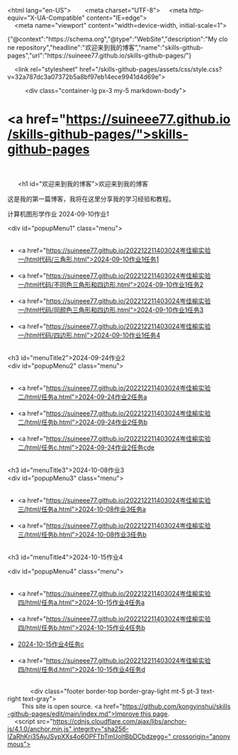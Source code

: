 <!DOCTYPE html>
<html lang="en-US">
  <head>
    <meta charset="UTF-8">
    <meta http-equiv="X-UA-Compatible" content="IE=edge">
    <meta name="viewport" content="width=device-width, initial-scale=1">

<!-- Begin Jekyll SEO tag v2.8.0 -->
<title>欢迎来到我的博客 | skills-github-pages</title>
<meta name="generator" content="Jekyll v3.10.0" />
<meta property="og:title" content="欢迎来到我的博客" />
<meta property="og:locale" content="en_US" />
<meta name="description" content="My clone repository" />
<meta property="og:description" content="My clone repository" />
<link rel="canonical" href="https://suineee77.github.io/skills-github-pages/" />
<meta property="og:url" content="https://suineee77.github.io/skills-github-pages/" />
<meta property="og:site_name" content="skills-github-pages" />
<meta property="og:type" content="website" />
<meta name="twitter:card" content="summary" />
<meta property="twitter:title" content="欢迎来到我的博客" />
<script type="application/ld+json">
{"@context":"https://schema.org","@type":"WebSite","description":"My clone repository","headline":"欢迎来到我的博客","name":"skills-github-pages","url":"https://suineee77.github.io/skills-github-pages/"}</script>
<!-- End Jekyll SEO tag -->

    <link rel="stylesheet" href="/skills-github-pages/assets/css/style.css?v=32a787dc3a07372b5a8bf97eb14ece9941d4d69e">
    <!-- start custom head snippets, customize with your own _includes/head-custom.html file -->

<!-- Setup Google Analytics -->



<!-- You can set your favicon here -->
<!-- link rel="shortcut icon" type="image/x-icon" href="/skills-github-pages/favicon.ico" -->

<!-- end custom head snippets -->

  </head>
  <body>
    <div class="container-lg px-3 my-5 markdown-body">
      
      <h1><a href="https://suineee77.github.io/skills-github-pages/">skills-github-pages</a></h1>
      

      <h1 id="欢迎来到我的博客">欢迎来到我的博客</h1>

<p>这是我的第一篇博客，我将在这里分享我的学习经验和教程。</p>
<h2 id="计算机图形学作业">计算机图形学作业</h2>
<!-- HTML 部分 -->
<h3 id="menuTitle1">2024-09-10作业1</h3>

<div id="popupMenu1" class="menu">
    <ul>
        <li><a href="https://suineee77.github.io/202212211403024岑佳榆实验一/html代码/三角形.html">2024-09-10作业1任务1</a></li>
        <li><a href="https://suineee77.github.io/202212211403024岑佳榆实验一/html代码/不同色三角形和四边形.html">2024-09-10作业1任务2</a></li>
        <li><a href="https://suineee77.github.io/202212211403024岑佳榆实验一/html代码/同颜色三角形和四边形.html">2024-09-10作业1任务3</a></li>
        <li><a href="https://suineee77.github.io/202212211403024岑佳榆实验一/html代码/四边形.html">2024-09-10作业1任务4</a></li>
          </ul>
</div>

<h3 id="menuTitle2">2024-09-24作业2</h3>
<div id="popupMenu2" class="menu">
    <ul>
        <li><a href="https://suineee77.github.io/202212211403024岑佳榆实验二/html/任务a.html">2024-09-24作业2任务a</a></li>
        <li><a href="https://suineee77.github.io/202212211403024岑佳榆实验二/html/任务b.html">2024-09-24作业2任务b</a></li>
        <li><a href="https://suineee77.github.io/202212211403024岑佳榆实验二/html/任务c.html">2024-09-24作业2任务cde</a></li>
    </ul>
</div>

<h3 id="menuTitle3">2024-10-08作业3</h3>
<div id="popupMenu3" class="menu">
    <ul>
        <li><a href="https://suineee77.github.io/202212211403024岑佳榆实验三/html/任务a.html">2024-10-08作业3任务a</a></li>
        <li><a href="https://suineee77.github.io/202212211403024岑佳榆实验三/html/任务b.html">2024-10-08作业3任务b</a></li>
    </ul>
</div>

<h3 id="menuTitle4">2024-10-15作业4</h3>

<div id="popupMenu4" class="menu">
    <ul>
        <li><a href="https://suineee77.github.io/202212211403024岑佳榆实验四/html/任务a.html">2024-10-15作业4任务a</a></li>
        <li><a href="https://suineee77.github.io/202212211403024岑佳榆实验四/html/任务b.html">2024-10-15作业4任务b</a></li>
   	  <li><a href="https://suineee77.github.io/202212211403024岑佳榆实验四/html/任务c.html">2024-10-15作业4任务c</a></li>
        <li><a href="https://suineee77.github.io/202212211403024岑佳榆实验四/html/任务d.html">2024-10-15作业4任务d</a></li>
    </ul>
</div>

<!-- CSS 部分 -->
<style>
body {
    font-family: Arial, sans-serif;
}

h3 {
    cursor: pointer;
    background-color: #f8f9fa;
    padding: 10px;
    border: 1px solid #ddd;
    border-radius: 5px;
    width: 200px;
    text-align: center;
}

h3:hover {
    background-color: #e2e6ea;
}

/* 菜单初始隐藏状态 */
.menu {
    max-height: 0;
    overflow: hidden;
    transition: max-height 0.5s ease-out;
    background-color: white;
    border: 1px solid #ddd;
    border-radius: 5px;
    width: 200px;
    margin-top: 5px;
}

.menu ul {
    list-style-type: none;
    padding: 0;
    margin: 0;
}

.menu ul li {
    padding: 10px;
}

.menu ul li a {
    text-decoration: none;
    color: #333;
}

.menu ul li a:hover {
    color: #007bff;
}

/* 展开时菜单的最大高度 */
.menu.show {
    max-height: 300px; /* 根据内容调整 */
}
</style>

<!-- JavaScript 部分 -->
<script>
document.getElementById('menuTitle1').addEventListener('click', function() {
    var menu = document.getElementById('popupMenu1');
    menu.classList.toggle('show');
});
 document.getElementById('menuTitle2').addEventListener('click', function() {
    var menu = document.getElementById('popupMenu2');
    menu.classList.toggle('show');
});
 document.getElementById('menuTitle3').addEventListener('click', function() {
    var menu = document.getElementById('popupMenu3');
    menu.classList.toggle('show');
});
 document.getElementById('menuTitle4').addEventListener('click', function() {
    var menu = document.getElementById('popupMenu4');
    menu.classList.toggle('show');
});
</script>



      
      <div class="footer border-top border-gray-light mt-5 pt-3 text-right text-gray">
        This site is open source. <a href="https://github.com/kongyinshui/skills-github-pages/edit/main/index.md">Improve this page</a>.
      </div>
      
    </div>
    <script src="https://cdnjs.cloudflare.com/ajax/libs/anchor-js/4.1.0/anchor.min.js" integrity="sha256-lZaRhKri35AyJSypXXs4o6OPFTbTmUoltBbDCbdzegg=" crossorigin="anonymous"></script>
    <script>anchors.add();</script>
  </body>
</html>
